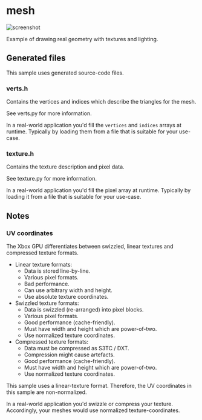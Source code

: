 mesh
====

![screenshot](screenshot.png)

Example of drawing real geometry with textures and lighting.

## Generated files

This sample uses generated source-code files.

### verts.h

Contains the vertices and indices which describe the triangles for the mesh.

See verts.py for more information.

In a real-world application you'd fill the `vertices` and `indices` arrays at runtime.
Typically by loading them from a file that is suitable for your use-case.

### texture.h

Contains the texture description and pixel data.

See texture.py for more information.

In a real-world application you'd fill the pixel array at runtime.
Typically by loading it from a file that is suitable for your use-case.

## Notes

### UV coordinates

The Xbox GPU differentiates between swizzled, linear textures and compressed texture formats.

- Linear texture formats:
  - Data is stored line-by-line.
  - Various pixel formats.
  - Bad performance.
  - Can use arbitrary width and height.
  - Use absolute texture coordinates.
- Swizzled texture formats:
  - Data is swizzled (re-arranged) into pixel blocks.
  - Various pixel formats.
  - Good performance (cache-friendly).
  - Must have width and height which are power-of-two.
  - Use normalized texture coordinates.
- Compressed texture formats:
  - Data must be compressed as S3TC / DXT.
  - Compression might cause artefacts.
  - Good performance (cache-friendly).
  - Must have width and height which are power-of-two.
  - Use normalized texture coordinates.

This sample uses a linear-texture format.
Therefore, the UV coordinates in this sample are non-normalized.

In a real-world application you'd swizzle or compress your texture.
Accordingly, your meshes would use normalized texture-coordinates.
